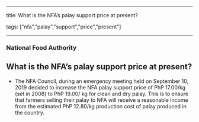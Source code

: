 
---

title: What is the NFA’s palay support price at present?

tags: ["nfa","palay","support","price","present"]

---

### National Food Authority

## What is the NFA’s palay support price at present?


 - The NFA Council, during an emergency meeting held on September 10, 2019 decided to increase the NFA palay support price of PhP 17.00/kg (set in 2008) to PhP 19.00/ kg for clean and dry palay. This is to ensure that farmers selling their palay to NFA will receive a reasonable income from the estimated PhP 12.80/kg production cost of palay produced in the country.
